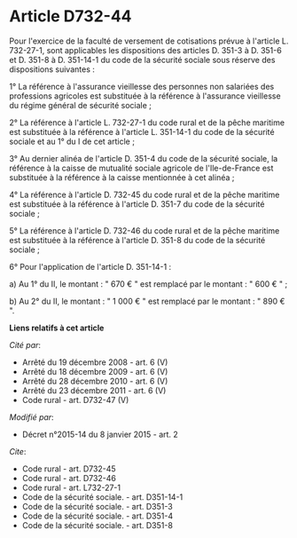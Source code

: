 # Article D732-44

Pour l'exercice de la faculté de versement de cotisations prévue à l'article L. 732-27-1, sont applicables les dispositions
des articles D. 351-3 à D. 351-6 et D. 351-8 à D. 351-14-1 du code de la sécurité sociale sous réserve des dispositions
suivantes : 

1° La référence à l'assurance vieillesse des personnes non salariées des professions agricoles est substituée à la référence
à l'assurance vieillesse du régime général de sécurité sociale ; 

2° La référence à l'article L. 732-27-1 du code rural et de la pêche maritime est substituée à la référence à l'article L.
351-14-1 du code de la sécurité sociale et au 1° du I de cet article ; 

3° Au dernier alinéa de l'article D. 351-4 du code de la sécurité sociale, la référence à la caisse de mutualité sociale
agricole de l'Ile-de-France est substituée à la référence à la caisse mentionnée à cet alinéa ; 

4° La référence à l'article D. 732-45 du code rural et de la pêche maritime est substituée à la référence à l'article D.
351-7 du code de la sécurité sociale ; 

5° La référence à l'article D. 732-46 du code rural et de la pêche maritime est substituée à la référence à l'article D.
351-8 du code de la sécurité sociale ; 

6° Pour l'application de l'article D. 351-14-1 : 

a) Au 1° du II, le montant : " 670 € " est remplacé par le montant : " 600 € " ; 

b) Au 2° du II, le montant : " 1 000 € " est remplacé par le montant : " 890 € ".

**Liens relatifs à cet article**

_Cité par_:

  - Arrêté du 19 décembre 2008 - art. 6 (V)
  - Arrêté du 18 décembre 2009 - art. 6 (V)
  - Arrêté du 28 décembre 2010 - art. 6 (V)
  - Arrêté du 23 décembre 2011 - art. 6 (V)
  - Code rural - art. D732-47 (V)

_Modifié par_:

  - Décret n°2015-14 du 8 janvier 2015 - art. 2

_Cite_:

  - Code rural - art. D732-45
  - Code rural - art. D732-46
  - Code rural - art. L732-27-1
  - Code de la sécurité sociale. - art. D351-14-1
  - Code de la sécurité sociale. - art. D351-3
  - Code de la sécurité sociale. - art. D351-4
  - Code de la sécurité sociale. - art. D351-8
